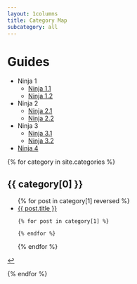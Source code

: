 ```yaml
---
layout: 1columns
title: Category Map
subcategory: all
---
```


# Guides 

<ul id="guides-expando">
	<li>
		<span>Ninja 1</span>
		<ul>
			<li><a href="#">Ninja 1.1</a></li>
			<li><a href="#">Ninja 1.2</a></li>
		</ul>
	</li>
	<li>
		<span>Ninja 2</span>
		<ul>
			<li><a href="#">Ninja 2.1</a></li>
			<li><a href="#">Ninja 2.2</a></li>
		</ul>
	</li>
	<li>
		<span>Ninja 3</span>
		<ul>
			<li><a href="#">Ninja 3.1</a></li>
			<li><a href="#">Ninja 3.2</a></li>
		</ul>
	</li>
	<li>
		<a href="#">Ninja 4</a>
	</li>
</ul>


<script type="text/javascript">
	$("#guides-expando").menu();
</script>



{% for category in site.categories %} 
<h2 id="{{ category[0] }}-ref">{{ category[0] }}</h2>
<ul>
  {% for post in category[1] reversed %} 
    <li><a href="{{ post.url }}">{{ post.title }}</a></li> 
	
	{% for post in category[1] %} 

  	{% endfor %}	

  {% endfor %}
</ul>
<p><a href="#{{ category[0] }}-ref">&#8617;</a></p>
{% endfor %}


